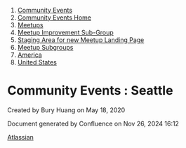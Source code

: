 1. [Community Events](index.html)
2. [Community Events Home](Community-Events-Home_21790731.html)
3. [Meetups](Meetups_21790901.html)
4. [Meetup Improvement Sub-Group](Meetup-Improvement-Sub-Group_21790804.html)
5. [Staging Area for new Meetup Landing Page](Staging-Area-for-new-Meetup-Landing-Page_21791515.html)
6. [Meetup Subgroups](Meetup-Subgroups_21791561.html)
7. [America](America_21791563.html)
8. [United States](United-States_21791572.html)

# Community Events : Seattle

Created by Bury Huang on May 18, 2020

Document generated by Confluence on Nov 26, 2024 16:12

[Atlassian](http://www.atlassian.com/)
